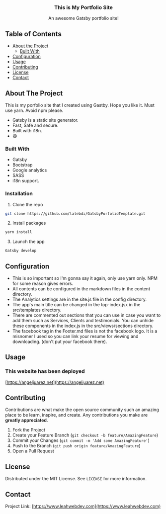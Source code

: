 
<p align="center">
  
    
 

  <h3 align="center">This is My Portfolio Site</h3>

  <p align="center">
    An awesome Gatsby portfolio site!
    <br />
    
  </p>
</p>



<!-- TABLE OF CONTENTS -->
## Table of Contents

* [About the Project](#about-the-project)
  * [Built With](#built-with)
* [Configuration](#configuration)
* [Usage](#usage)
* [Contributing](#contributing)
* [License](#license)
* [Contact](#contact)



<!-- ABOUT THE PROJECT -->
## About The Project


This is my porfolio site that I created using Gastby. Hope you like it. Must use yarn. Avoid npm please.


* Gatsby is a static site generator.
* Fast, Safe and secure.
*  Built with i18n.
*  :smile:



### Built With

* Gatsby
* Bootstrap
* Google analytics
* SASS
* i18n support.





### Installation


1. Clone the repo
```sh
git clone https://github.com/lalebdi/GatsbyPorfolioTemplate.git
```
2. Install packages
```sh
yarn install
```
3. Launch the app
```sh
Gatsby develop
```


<!-- Configuration -->
## Configuration
* This is so important so I'm gonna say it again, only use yarn only. NPM for some reason gives errors.
* All contents can be configured in the markdown files in the content directory.
* The Analytics settings are in the site.js file in the config directory.
* The app's main title can be changed in the top-index.jsx in the src/templates directory.
* There are commented out sections that you can use in case you want to add them such as Services, Clients and testimonials. You can unhide these components in the index.js in the src/views/sections directory.
* The facebook tag in the Footer.md files is not the facebook logo. It is a misnomer I used so you can link your resume for viewing and downloading. (don't put your facebook there).



<!-- USAGE EXAMPLES -->
## Usage
### This website has been deployed
[https://angeljuarez.net](https://angeljuarez.net)


<!-- CONTRIBUTING -->
## Contributing

Contributions are what make the open source community such an amazing place to be learn, inspire, and create. Any contributions you make are **greatly appreciated**.

1. Fork the Project
2. Create your Feature Branch (`git checkout -b feature/AmazingFeature`)
3. Commit your Changes (`git commit -m 'Add some AmazingFeature'`)
4. Push to the Branch (`git push origin feature/AmazingFeature`)
5. Open a Pull Request



<!-- LICENSE -->
## License

Distributed under the MIT License. See `LICENSE` for more information.



<!-- CONTACT -->
## Contact



Project Link: [https://www.leahwebdev.com](https://www.leahwebdev.com)




